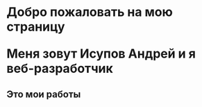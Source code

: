 <html lang="ru">
<head>
    <meta charset="UTF-8">
    <meta name="viewport" content="width=device-width, initial-scale=1.0">
    <meta http-equiv="X-UA-Compatible" content="ie=edge">
</head>
<body>
    <h1 class="about">
        <p>Добро пожаловать на мою страницу</p>
        <p>Меня зовут Исупов Андрей и я веб-разработчик</p>
    </h1>
    <h2>Это мои работы</h2>
</body>
</html>
